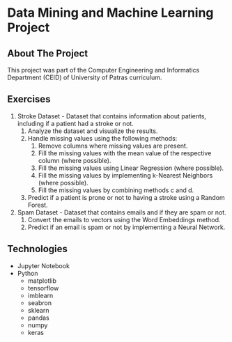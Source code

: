 # Data Mining and Machine Learning Project

## About The Project

This project was part of the Computer Engineering and Informatics Department (CEID) of University of Patras curriculum.


## Exercises
1. Stroke Dataset - Dataset that contains information about patients, including if a patient had a stroke or not.
	1. Analyze the dataset and visualize the results.
    2. Handle missing values using the following methods:
        1. Remove columns where missing values are present.
        2. Fill the missing values with the mean value of the respective column (where possible).
        3. Fill the missing values using Linear Regression (where possible).
        4. Fill the missing values by implementing k-Nearest Neighbors (where possible).
        5. Fill the missing values by combining methods c and d.
    3. Predict if a patient is prone or not to having a stroke using a Random Forest.
2. Spam Dataset - Dataset that contains emails and if they are spam or not.
    1. Convert the emails to vectors using the Word Embeddings method.
	2. Predict if an email is spam or not by implementing a Neural Network.

## Technologies
- Jupyter Notebook
- Python
    - matplotlib
    - tensorflow
    - imblearn
    - seabron
    - sklearn
    - pandas
    - numpy
    - keras
